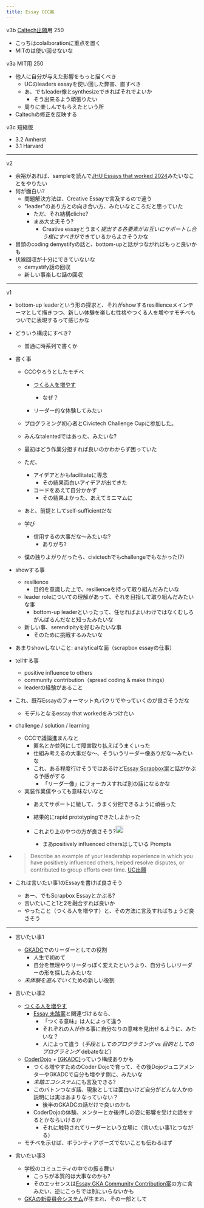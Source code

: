 ```yaml
---
title: Essay CCC案
---
```


v3b [Caltech出願](Caltech%E5%87%BA%E9%A1%98.md)用 250

* こっちはcolalborationに重点を置く
* MITのは使い回せないな

v3a MIT用 250

* 他人に自分が与えた影響をもっと描くべき
  * UCのleaders essayを使い回した弊害、直すべき
  * あ、でもleader像とsynthesizeできればそれでよいか
    * そう出来るよう頑張りたい
  * 周りに楽しんでもらえたという所
* Caltechの修正を反映する

v3c 短縮版

* 3.2 Amherst
* 3.1 Harvard

---

v2

* 余裕があれば、sampleを読んで[JHU Essays that worked 2024](JHU%20Essays%20that%20worked%202024.md)みたいなことをやりたい
* 何が面白い?
  * 問題解決方法は、Creative Essayで言及するので違う
  * "leader"のあり方との向き合い方、みたいなところだと思っていた
    * ただ、それ結構cliche?
    * まあ大丈夫そう?
      * Creative essayとうまく*提出する各要素がお互いにサポートし合う様にすべき*ができているからよさそうかな
* 冒頭のcoding demystifyの話と、bottom-upと話がつながればもっと良いかも
* 伏線回収が十分にできていないな
  * demystify話の回収
  * 新しい事楽しむ話の回収

---

v1

* bottom-up leaderという形の探求と、それがshowするresillienceメインテーマとして描きつつ、新しい体験を楽しむ性格やつくる人を増やすモチベもついでに表現するって感じかな

* どういう構成にすべき?
  
  * 普通に時系列で書くか
* 書く事
  
  * CCCやろうとしたモチベ
    * [つくる人を増やす](%E3%81%A4%E3%81%8F%E3%82%8B%E4%BA%BA%E3%82%92%E5%A2%97%E3%82%84%E3%81%99.md)
      
      * なぜ？
    * リーダー的な体験してみたい
  
  * プログラミング初心者とCivictech Challenge Cupに参加した。
  * みんなtalentedではあった、みたいな?
  * 最初はどう作業分担すれば良いのかわからず困っていた
  * ただ、
    * アイデアとかもfacilitateに専念
      * その結果面白いアイデアが出てきた
    * コードをあえて自分かかず
      * その結果よかった、あえてミニマムに
  * あと、前提としてself-sufficientだな
  * 学び
    * 信用するの大事だな〜みたいな?
      * ありがち?
  * 僕の独りよがりだったら、civictechでもchallengeでもなかった(?)
* showする事
  
  * resilience
    * 目的を意識した上で、resilienceを持って取り組んだみたいな
  * leader roleについての理解があって、それを目指して取り組んだみたいな事
    * bottom-up leaderといったって、任せればよいわけではなくむしろがんばるんだなと知ったみたいな
  * 新しい事、serendipityを好むみたいな事
    * そのために挑戦するみたいな
* あまりshowしないこと: analyticalな面（scrapbox essayの仕事）

* tellする事
  
  * positive influence to others
  * community contribution（spread coding & make things）
  * leaderの経験があること
* これ、既存Essayのフォーマット丸パクリでやっていくのが良さそうだな
  
  * モデルとなるessay that workedをみつけたい
* challenge / solution / learning
  
  * CCCで議論進まんなと
    * 匿名とか並列にして障害取り払えばうまくいった
    * 仕組み考えるの大事だな〜、そういうリーダー像ありだな〜みたいな
    * これ、ある程度行けそうではあるけど[Essay Scrapbox案](Essay%20Scrapbox%E6%A1%88.md)と話がかぶる予感がする
      * 「リーダー像」にフォーカスすれば別の話になるかな
  * 実装作業僕やっても意味ないなと
    * あえてサポートに徹して、うまく分担できるように頑張った
    * 結果的にrapid prototypingできたしよかった
    * これより上のやつの方が良さそう?<img src='https://scrapbox.io/api/pages/blu3mo-public/blu3mo/icon' alt='blu3mo.icon' height="19.5"/>

      * まあpositively influenced othersはしている
        Prompts
* 
   > 
   > Describe an example of your leadership experience in which you have positively influenced others, helped resolve disputes, or contributed to group efforts over time. [UC出願](UC%E5%87%BA%E9%A1%98.md)

* これは言いたい事1のEssayを書けば良さそう
  
  * あー、でもScrapbox Essayとかぶる?
  * 言いたいこと1と2を融合すれば良いか
  * やったこと（つくる人を増やす）と、その方法に言及すればちょうど良さそう

---

* 言いたい事1
  
  * [GKADC](GKADC.md)でのリーダーとしての役割
    * 人生で初めて
    * 自分を無理やりリーダっぽく変えたというより、自分らしいリーダーの形を探したみたいな
  * *未体験を選んでいく*ための新しい役割
* 言いたい事2
  
  * [つくる人を増やす](%E3%81%A4%E3%81%8F%E3%82%8B%E4%BA%BA%E3%82%92%E5%A2%97%E3%82%84%E3%81%99.md)
    * [Essay 未踏案](Essay%20%E6%9C%AA%E8%B8%8F%E6%A1%88.md)と関連づけるなら、
      * 「つくる意味」は人によって違う
      * それぞれの人が作る事に自分なりの意味を見出せるように、みたいな？
      * 人によって違う（*手段としてのプログラミング* vs *目的としてのプログラミング* debateなど）
  * [CoderDojo](CoderDojo.md) + [\[GKADC\]]([[CCC]])っていう構成ありかも
    * つくる増やすためのCoder Dojoで育って、その後DojoジュニアメンターやGKADCで自分も増やす側に、みたいな
    * *未踏エコシステム*にも言及できる?
    * このバトンつなぎ話、現象としては面白いけど自分がどんな人かの説明には実はあまりなっていない？
      * 後半のGKADCの話だけで良いのかも
    * CoderDojoの体験、メンターとか後押しの姿に影響を受けた話をするとかならいけるか
      * それに触発されてリーダーという立場に（言いたい事1とつながる）
  * モチベを示せば、ボランティアポーズでないことも伝わるはず
* 言いたい事3
  
  * 学校のコミュニティの中での振る舞い
    * こっちが本質的は大事なのかも?
    * そのエッセンスは[Essay GKA Community Contribution案](Essay%20GKA%20Community%20Contribution%E6%A1%88.md)の方に含みたい、逆にこっちでは別にいらないかも
  * [GKAの新委員会システム](GKA%E3%81%AE%E6%96%B0%E5%A7%94%E5%93%A1%E4%BC%9A%E3%82%B7%E3%82%B9%E3%83%86%E3%83%A0.md)が生まれ、その一部として
